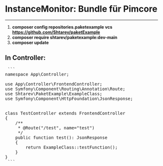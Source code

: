 # InstanceMonitor: Bundle für Pimcore
---
1. **composer config repositories.paketexample vcs https://github.com/Shtarev/paketExample**
2. **composer require shtarev/paketexample:dev-main**
3. **composer update**

## In Controller:
<pre> ```
namespace App\Controller;

use App\Controller\FrontendController;
use Symfony\Component\Routing\Annotation\Route;
use Shtarev\PaketExample\ExampleClass;
use Symfony\Component\HttpFoundation\JsonResponse;


class TestController extends FrontendController
{
    /**
     * @Route("/test", name="test")
     */
    public function test(): JsonResponse
    {
        return ExampleClass::testFunction();
    }
}
 ``` </pre>
